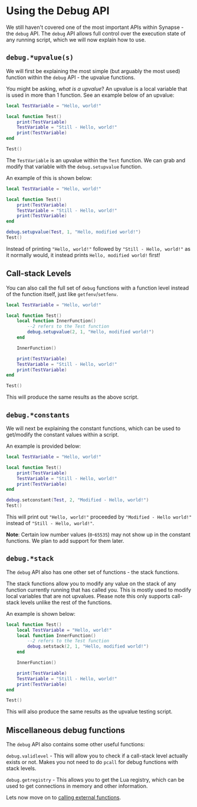 # Using the Debug API

We still haven't covered one of the most important APIs within Synapse - the `debug` API. The `debug` API allows full control over the execution state of any running script, which we will now explain how to use.

## `debug.*upvalue(s)`

We will first be explaining the most simple (but arguably the most used) function within the `debug` API - the upvalue functions.

You might be asking, *what is a upvalue*? An upvalue is a local variable that is used in more than 1 function. See an example below of an upvalue:

```lua
local TestVariable = "Hello, world!"

local function Test()
    print(TestVariable)
    TestVariable = "Still - Hello, world!"
    print(TestVariable)
end

Test()
```

The `TestVariable` is an upvalue within the `Test` function. We can grab and modify that variable with the `debug.setupvalue` function.

An example of this is shown below:

```lua
local TestVariable = "Hello, world!"

local function Test()
    print(TestVariable)
    TestVariable = "Still - Hello, world!"
    print(TestVariable)
end

debug.setupvalue(Test, 1, "Hello, modified world!")
Test()
```

Instead of printing `"Hello, world!"` followed by `"Still - Hello, world!"` as it normally would, it instead prints `Hello, modified world!` first!

## Call-stack Levels

You can also call the full set of `debug` functions with a function level instead of the function itself, just like `getfenv`/`setfenv`.

```lua
local TestVariable = "Hello, world!"

local function Test()
    local function InnerFunction()
        --2 refers to the Test function
        debug.setupvalue(2, 1, "Hello, modified world!")
    end

    InnerFunction()

    print(TestVariable)
    TestVariable = "Still - Hello, world!"
    print(TestVariable)
end

Test()
```

This will produce the same results as the above script.

## `debug.*constants`

We will next be explaining the constant functions, which can be used to get/modify the constant values within a script.

An example is provided below:

```lua
local TestVariable = "Hello, world!"

local function Test()
    print(TestVariable)
    TestVariable = "Still - Hello, world!"
    print(TestVariable)
end

debug.setconstant(Test, 2, "Modified - Hello, world!")
Test()
```

This will print out `"Hello, world!"` proceeded by `"Modified - Hello world!"` instead of `"Still - Hello, world!"`.

**Note**: Certain low number values (`0`-`65535`) may not show up in the constant functions. We plan to add support for them later.
## `debug.*stack`

The `debug` API also has one other set of functions - the stack functions.

The stack functions allow you to modify any value on the stack of any function currently running that has called you. This is mostly used to modify local variables that are not upvalues. Please note this only supports call-stack levels unlike the rest of the functions.

An example is shown below:

```lua
local function Test()
    local TestVariable = "Hello, world!"
    local function InnerFunction()
        --2 refers to the Test function
        debug.setstack(2, 1, "Hello, modified world!")
    end

    InnerFunction()

    print(TestVariable)
    TestVariable = "Still - Hello, world!"
    print(TestVariable)
end

Test()
```

This will also produce the same results as the upvalue testing script.

## Miscellaneous debug functions

The `debug` API also contains some other useful functions:

`debug.validlevel` - This will allow you to check if a call-stack level actually exists or not. Makes you not need to do `pcall` for debug functions with stack levels.

`debug.getregistry` - This allows you to get the Lua registry, which can be used to get connections in memory and other information.

Lets now move on to [calling external functions](./calling_extern_references.md).